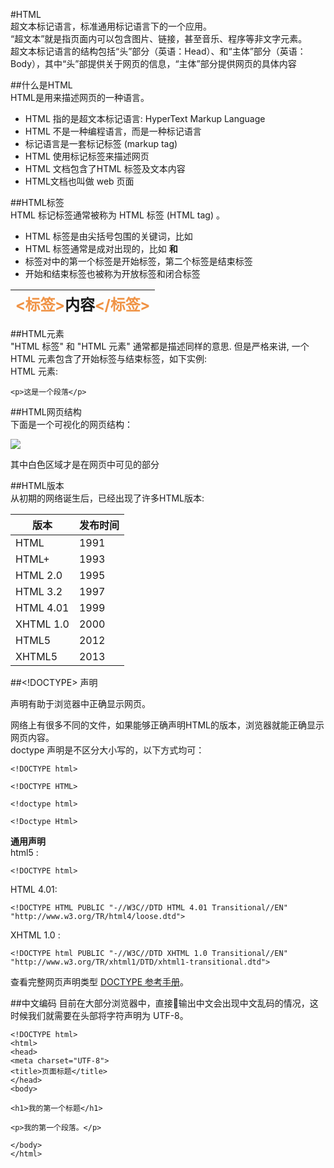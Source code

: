 #HTML  
超文本标记语言，标准通用标记语言下的一个应用。  
“超文本”就是指页面内可以包含图片、链接，甚至音乐、程序等非文字元素。   
超文本标记语言的结构包括“头”部分（英语：Head）、和“主体”部分（英语：Body），其中“头”部提供关于网页的信息，“主体”部分提供网页的具体内容  

##什么是HTML  
HTML是用来描述网页的一种语言。  

- HTML 指的是超文本标记语言: HyperText Markup Language  
- HTML 不是一种编程语言，而是一种标记语言  
- 标记语言是一套标记标签 (markup tag)  
- HTML 使用标记标签来描述网页  
- HTML 文档包含了HTML 标签及文本内容  
- HTML文档也叫做 web 页面  

##HTML标签  
HTML 标记标签通常被称为 HTML 标签 (HTML tag) 。   

- HTML 标签是由尖括号包围的关键词，比如 <html>  
- HTML 标签通常是成对出现的，比如 <b> 和 </b>  
- 标签对中的第一个标签是开始标签，第二个标签是结束标签  
- 开始和结束标签也被称为开放标签和闭合标签  

|<font size = 5><font color=f09345><标签></font>内容<font color=f09345></标签></font></font>|
|-----|  

##HTML元素    
"HTML 标签" 和 "HTML 元素" 通常都是描述同样的意思. 
但是严格来讲, 一个 HTML 元素包含了开始标签与结束标签，如下实例:  
HTML 元素:  
	
	<p>这是一个段落</p>  
	
	
##HTML网页结构  
下面是一个可视化的网页结构：  

![](http://ogjdtuxan.bkt.clouddn.com/html_struct.png)  

其中白色区域才是在网页中可见的部分  

##HTML版本  
从初期的网络诞生后，已经出现了许多HTML版本:  

|版本|	发布时间|
|----|------|
HTML|	1991|
HTML+|	1993|
HTML 2.0|	1995
HTML 3.2|	1997
HTML 4.01|	1999
XHTML 1.0	|2000
HTML5|2012
XHTML5	|2013  

##<!DOCTYPE> 声明  
<!DOCTYPE>声明有助于浏览器中正确显示网页。  
网络上有很多不同的文件，如果能够正确声明HTML的版本，浏览器就能正确显示网页内容。   
doctype 声明是不区分大小写的，以下方式均可：  

	<!DOCTYPE html> 

	<!DOCTYPE HTML> 

	<!doctype html> 

	<!Doctype Html>  
	
**通用声明**  
html5 : 

	<!DOCTYPE html>    
	
HTML 4.01:  

	<!DOCTYPE HTML PUBLIC "-//W3C//DTD HTML 4.01 Transitional//EN"
	"http://www.w3.org/TR/html4/loose.dtd">  
	
XHTML 1.0 :  

	<!DOCTYPE html PUBLIC "-//W3C//DTD XHTML 1.0 Transitional//EN"
	"http://www.w3.org/TR/xhtml1/DTD/xhtml1-transitional.dtd">

查看完整网页声明类型 [DOCTYPE 参考手册](http://www.runoob.com/tags/tag-doctype.html)。    

##中文编码
目前在大部分浏览器中，直接输出中文会出现中文乱码的情况，这时候我们就需要在头部将字符声明为 UTF-8。  

	<!DOCTYPE html>
	<html>
	<head>
	<meta charset="UTF-8">
	<title>页面标题</title>
	</head>
	<body>
	 
	<h1>我的第一个标题</h1>
	 
	<p>我的第一个段落。</p>
	 
	</body>
	</html>  
	  
	  







